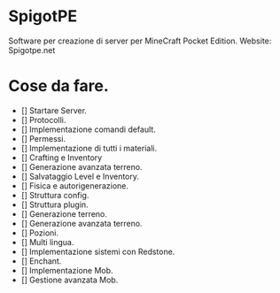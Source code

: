 # SpigotPE
Software per creazione di server per MineCraft Pocket Edition. Website: Spigotpe.net
# Cose da fare.
- [] Startare Server.
- [] Protocolli.
- [] Implementazione comandi default.
- [] Permessi.
- [] Implementazione di tutti i materiali.
- [] Crafting e Inventory
- [] Generazione avanzata terreno.
- [] Salvataggio Level e Inventory.
- [] Fisica e autorigenerazione.
- [] Struttura config.
- [] Struttura plugin.
- [] Generazione terreno.
- [] Generazione avanzata terreno.
- [] Pozioni.
- [] Multi lingua.
- [] Implementazione sistemi con Redstone.
- [] Enchant.
- [] Implementazione Mob.
- [] Gestione avanzata Mob.
